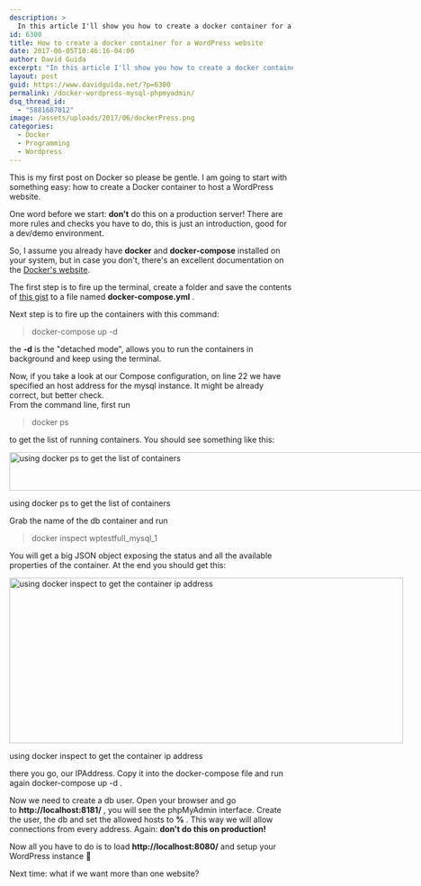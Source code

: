 ```yaml
---
description: >
  In this article I'll show you how to create a docker container for a Wordpress website, MySql and phpMyAdmin using docker-compose.
id: 6300
title: How to create a docker container for a WordPress website
date: 2017-06-05T10:46:16-04:00
author: David Guida
excerpt: "In this article I'll show you how to create a docker container for a Wordpress website, MySql and phpMyAdmin using docker-compose."
layout: post
guid: https://www.davidguida.net/?p=6300
permalink: /docker-wordpress-mysql-phpmyadmin/
dsq_thread_id:
  - "5881607012"
image: /assets/uploads/2017/06/dockerPress.png
categories:
  - Docker
  - Programming
  - Wordpress
---
```

This is my first post on Docker so please be gentle. I am going to start with something easy: how to create a Docker container to host a WordPress website.

One word before we start: **don't** do this on a production server! There are more rules and checks you have to do, this is just an introduction, good for a dev/demo environment.

So, I assume you already have **docker** and **docker-compose** installed on your system, but in case you don't, there's an excellent documentation on the <a href="https://docs.docker.com/compose/install/" target="_blank" rel="noopener noreferrer">Docker's website</a>.

The first step is to fire up the terminal, create a folder and save the contents of <a href="https://gist.github.com/mizrael/7b3f56033748ad6fa1c6a2ad63e957ef" target="_blank" rel="noopener noreferrer">this gist</a> to a file named&nbsp;**docker-compose.yml** .

Next step is to fire up&nbsp;the containers with this command:

> docker-compose up -d

the **-d** is the "detached mode", allows you to run the containers in background and keep using the terminal.

Now, if you take a look at our Compose configuration, on line 22 we have specified an host address for the mysql instance. It might be already correct, but better check.&nbsp;  
From the command line, first run

> docker ps

to get the list of running containers. You should see something like this:

<div id="attachment_6305" style="width: 798px" class="wp-caption aligncenter">
  <a href="/assets/uploads/2017/06/docker-containers-list.png?ssl=1" target="_blank" rel="noopener noreferrer"><img aria-describedby="caption-attachment-6305" loading="lazy" class="wp-image-6305 size-large" src="/assets/uploads/2017/06/docker-containers-list.png?resize=788%2C68&#038;ssl=1" alt="using docker ps to get the list of containers" width="788" height="68" srcset="/assets/uploads/2017/06/docker-containers-list.png?resize=1024%2C89&ssl=1 1024w, /assets/uploads/2017/06/docker-containers-list.png?resize=300%2C26&ssl=1 300w, /assets/uploads/2017/06/docker-containers-list.png?resize=768%2C67&ssl=1 768w, /assets/uploads/2017/06/docker-containers-list.png?resize=788%2C68&ssl=1 788w, /assets/uploads/2017/06/docker-containers-list.png?w=1095&ssl=1 1095w" sizes="(max-width: 788px) 100vw, 788px" data-recalc-dims="1" /></a>
  
  <p id="caption-attachment-6305" class="wp-caption-text">
    using docker ps to get the list of containers
  </p>
</div>

Grab the name of the db container and run

> docker inspect&nbsp;<span class="s1">wptestfull_mysql_1</span>

You will get a big JSON object exposing the status and all the available properties of the container. At the end you should get this:

<div id="attachment_6307" style="width: 710px" class="wp-caption aligncenter">
  <a href="/assets/uploads/2017/06/docker-container-inspect-ip-address.png?ssl=1" target="_blank" rel="noopener noreferrer"><img aria-describedby="caption-attachment-6307" loading="lazy" class="wp-image-6307 size-full" src="/assets/uploads/2017/06/docker-container-inspect-ip-address.png?resize=700%2C294&#038;ssl=1" alt="using docker inspect to get the container ip address" width="700" height="294" srcset="/assets/uploads/2017/06/docker-container-inspect-ip-address.png?w=700&ssl=1 700w, /assets/uploads/2017/06/docker-container-inspect-ip-address.png?resize=300%2C126&ssl=1 300w" sizes="(max-width: 700px) 100vw, 700px" data-recalc-dims="1" /></a>
  
  <p id="caption-attachment-6307" class="wp-caption-text">
    using docker inspect to get the container ip address
  </p>
</div>

there you go, our IPAddress. Copy it into the docker-compose file and run again&nbsp;docker-compose up -d .

Now we need to create a db user. Open your browser and go to&nbsp;**http://localhost:8181/** , you will see the phpMyAdmin interface. Create the user, the db and set the allowed hosts to **%** . This way we will allow connections from every address. Again: **don't do this on production!**

Now all you have to do is to load&nbsp;**http://localhost:8080/** and setup your WordPress instance 🙂

Next time: what if we want more than one website?

<div class="post-details-footer-widgets">
</div>
